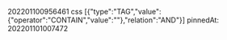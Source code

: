 202201100956461 css [{"type":"TAG","value":{"operator":"CONTAIN","value":""},"relation":"AND"}] pinnedAt: 202201101007472